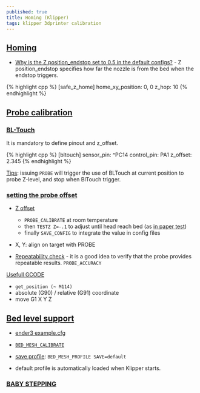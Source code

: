 ```yaml
---
published: true
title: Homing (Klipper)
tags: klipper 3dprinter calibration
---
```


## [Homing](https://www.klipper3d.org/Config_Reference.html#customized-homing) 

- [Why is the Z position_endstop set to 0.5 in the default configs?](https://www.klipper3d.org/FAQ.html#why-is-the-z-position_endstop-set-to-05-in-the-default-configs) - Z position_endstop specifies how far the nozzle is from the bed when the endstop triggers. 

{% highlight cpp %}
[safe_z_home]
home_xy_position: 0, 0
z_hop: 10
{% endhighlight %}

## [Probe calibration](https://github.com/KevinOConnor/klipper/blob/master/docs/Probe_Calibrate.md)

### [BL-Touch](https://github.com/KevinOConnor/klipper/blob/master/docs/BLTouch.md)
It is mandatory to define pinout and z_offset. 

{% highlight cpp %}
[bltouch]
sensor_pin: ^PC14
control_pin: PA1
z_offset: 2.345
{% endhighlight %}

[Tips](https://www.klipper3d.org/Probe_Calibrate.html#calibrating-probe-x-and-y-offsets): issuing `PROBE` will trigger the use of BLTouch at current position to probe Z-level, and stop when BlTouch trigger.

### [setting the probe offset](https://www.youtube.com/watch?v=fN_ndWvXGBQ)
- [Z offset](https://www.klipper3d.org/BLTouch.html#calibrating-the-bl-touch-offsets) 
	- `PROBE_CALIBRATE` at room temperature
    - then `TESTZ Z=-.1` to adjust until head reach bed (as [in paper test](https://www.klipper3d.org/Bed_Level.html#the-paper-test))
    - finally  `SAVE_CONFIG` to integrate the value in config files
- X, Y: align on target with PROBE

- [Repeatability check](https://www.klipper3d.org/Probe_Calibrate.html#repeatability-check)  -  it is a good idea to verify that the probe provides repeatable results. `PROBE_ACCURACY`

[Usefull GCODE](https://github.com/KevinOConnor/klipper/blob/master/docs/G-Codes.md)
- `get_position (~ M114)`
- absolute (G90) / relative (G91) coordinate
- move G1 X<x> Y<y> Z<z>

## [Bed level support](https://www.klipper3d.org/Bed_Mesh.html)

- [ender3 example.cfg](https://www.reddit.com/r/BIGTREETECH/comments/dtl8id/skr_mini_e3_12_klipper_configguide_including/)
  
- [`BED_MESH_CALIBRATE`](https://www.klipper3d.org/Bed_Mesh.html#calibration)
- [save profile](https://www.klipper3d.org/Bed_Mesh.html#profiles): `BED_MESH_PROFILE SAVE=default`
- default profile is automatically loaded when Klipper starts. 

### [BABY STEPPING ](https://3dp.tumbleweedlabs.com/firmware/klipper-firmware/klipper-calibration-guide/how-to-perfect-your-first-layer-height-with-klipper)
